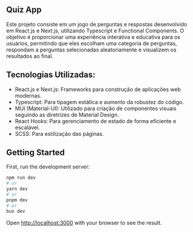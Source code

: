 ## Quiz App

Este projeto consiste em um jogo de perguntas e respostas desenvolvido em React.js e Next.js, utilizando Typescript e Functional Components. O objetivo é proporcionar uma experiência interativa e educativa para os usuários, permitindo que eles escolham uma categoria de perguntas, respondam a perguntas selecionadas aleatoriamente e visualizem os resultados ao final.

## Tecnologias Utilizadas:
- React.js e Next.js: Frameworks para construção de aplicações web modernas.
- Typescript: Para tipagem estática e aumento da robustez do código.
- MUI (Material-UI): Utilizado para criação de componentes visuais seguindo as diretrizes de Material Design.
- React Hooks: Para gerenciamento de estado de forma eficiente e escalável.
- SCSS: Para estilização das páginas.

## Getting Started

First, run the development server:

```bash
npm run dev
# or
yarn dev
# or
pnpm dev
# or
bun dev
```

Open [http://localhost:3000](http://localhost:3000) with your browser to see the result.
